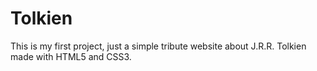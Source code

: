 # Tolkien

This is my first project, just a simple tribute website about J.R.R. Tolkien made with HTML5 and CSS3. 
